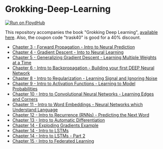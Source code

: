 # Grokking-Deep-Learning 
[![Run on FloydHub](https://static.floydhub.com/button/button-small.svg)](https://floydhub.com/run)

This repository accompanies the book "Grokking Deep Learning", [available here](https://manning.com/books/grokking-deep-learning?a_aid=grokkingdl&a_bid=32715258 "Grokking Deep Learning"). Also, the coupon code "trask40" is good for a 40% discount.

- [Chapter 3 - Forward Propagation - Intro to Neural Prediction](https://github.com/iamtrask/Grokking-Deep-Learning/blob/master/Chapter3%20-%20%20Forward%20Propagation%20-%20Intro%20to%20Neural%20Prediction.ipynb)
- [Chapter 4 - Gradient Descent - Into to Neural Learning](https://github.com/iamtrask/Grokking-Deep-Learning/blob/master/Chapter4%20-%20Gradient%20Descent%20-%20Intro%20to%20Neural%20Learning.ipynb)
- [Chapter 5 - Generalizing Gradient Descent - Learning Multiple Weights at a Time](https://github.com/iamtrask/Grokking-Deep-Learning/blob/master/Chapter5%20-%20Generalizing%20Gradient%20Descent%20-%20Learning%20Multiple%20Weights%20at%20a%20Time.ipynb)
- [Chapter 6 - Intro to Backpropagation - Building your first DEEP Neural Network](https://github.com/iamtrask/Grokking-Deep-Learning/blob/master/Chapter6%20-%20Intro%20to%20Backpropagation%20-%20Building%20Your%20First%20DEEP%20Neural%20Network.ipynb)
- [Chapter 8 - Intro to Regularization - Learning Signal and Ignoring Noise](https://github.com/iamtrask/Grokking-Deep-Learning/blob/master/Chapter8%20-%20Intro%20to%20Regularization%20-%20Learning%20Signal%20and%20Ignoring%20Noise.ipynb)
- [Chapter 9 - Intro to Activation Functions - Learning to Model Probabilities](https://github.com/iamtrask/Grokking-Deep-Learning/blob/master/Chapter9%20-%20Intro%20to%20Activation%20Functions%20-%20Modeling%20Probabilities.ipynb)
- [Chapter 10 - Intro to Convolutional Neural Networks - Learning Edges and Corners](https://github.com/iamtrask/Grokking-Deep-Learning/blob/master/Chapter10%20-%20Intro%20to%20Convolutional%20Neural%20Networks%20-%20Learning%20Edges%20and%20Corners.ipynb)
- [Chapter 11 - Intro to Word Embeddings - Neural Networks which Understand Language](https://github.com/iamtrask/Grokking-Deep-Learning/blob/master/Chapter11%20-%20Intro%20to%20Word%20Embeddings%20-%20Neural%20Networks%20that%20Understand%20Language.ipynb)
- [Chapter 12 - Intro to Recurrence (RNNs) - Predicting the Next Word](https://github.com/iamtrask/Grokking-Deep-Learning/blob/master/Chapter12%20-%20Intro%20to%20Recurrence%20-%20Predicting%20the%20Next%20Word.ipynb)
- [Chapter 13 - Intro to Automatic Differentiation](https://github.com/iamtrask/Grokking-Deep-Learning/blob/master/Chapter13%20-%20Intro%20to%20Automatic%20Differentiation%20-%20Let's%20Build%20A%20Deep%20Learning%20Framework.ipynb)
- [Chapter 14 - Exploding Gradients Example](https://github.com/iamtrask/Grokking-Deep-Learning/blob/master/Chapter14%20-%20Exploding%20Gradients%20Examples.ipynb)
- [Chapter 14 - Intro to LSTMs](https://github.com/iamtrask/Grokking-Deep-Learning/blob/master/Chapter14%20-%20Intro%20to%20LSTMs%20-%20Learn%20to%20Write%20Like%20Shakespeare.ipynb)
- [Chapter 14 - Intro to LSTMs - Part 2](https://github.com/iamtrask/Grokking-Deep-Learning/blob/master/Chapter14%20-%20Intro%20to%20LSTMs%20-%20Part%202%20-%20Learn%20to%20Write%20Like%20Shakespeare.ipynb)
- [Chapter 15 - Intro to Federated Learning](https://github.com/iamtrask/Grokking-Deep-Learning/blob/master/Chapter15%20-%20Intro%20to%20Federated%20Learning%20-%20Deep%20Learning%20on%20Unseen%20Data.ipynb)
